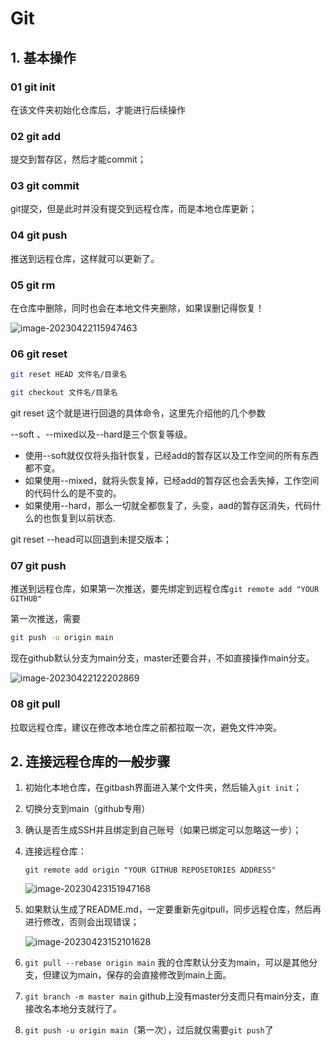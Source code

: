 # Git

## 1. 基本操作

### 01 git init

在该文件夹初始化仓库后，才能进行后续操作



### 02 git add

提交到暂存区，然后才能commit；



### 03 git commit

git提交，但是此时并没有提交到远程仓库，而是本地仓库更新；



### 04 git push

推送到远程仓库，这样就可以更新了。



### 05 git rm 

在仓库中删除，同时也会在本地文件夹删除，如果误删记得恢复！

![image-20230422115947463](C:\Users\OMEN\AppData\Roaming\Typora\typora-user-images\image-20230422115947463.png)



### 06 git reset

```bash
git reset HEAD 文件名/目录名

git checkout 文件名/目录名
```

git reset 这个就是进行回退的具体命令，这里先介绍他的几个参数

--soft 、--mixed以及--hard是三个恢复等级。

- 使用--soft就仅仅将头指针恢复，已经add的暂存区以及工作空间的所有东西都不变。
- 如果使用--mixed，就将头恢复掉，已经add的暂存区也会丢失掉，工作空间的代码什么的是不变的。
- 如果使用--hard，那么一切就全都恢复了，头变，aad的暂存区消失，代码什么的也恢复到以前状态.

git reset --head可以回退到未提交版本；



### 07 git push

推送到远程仓库，如果第一次推送，要先绑定到远程仓库`git remote add "YOUR GITHUB"`

第一次推送，需要

```bash
git push -u origin main
```

现在github默认分支为main分支，master还要合并，不如直接操作main分支。

![image-20230422122202869](C:\Users\OMEN\AppData\Roaming\Typora\typora-user-images\image-20230422122202869.png)



### 08 git pull

拉取远程仓库，建议在修改本地仓库之前都拉取一次，避免文件冲突。





## 2. 连接远程仓库的一般步骤





1. 初始化本地仓库，在gitbash界面进入某个文件夹，然后输入`git init`；

2. 切换分支到main（github专用）

3. 确认是否生成SSH并且绑定到自己账号（如果已绑定可以忽略这一步）；

4. 连接远程仓库：

   `git remote add origin "YOUR GITHUB REPOSETORIES ADDRESS"`

   ![image-20230423151947168](C:\Users\OMEN\AppData\Roaming\Typora\typora-user-images\image-20230423151947168.png)

5. 如果默认生成了README.md，一定要重新先gitpull，同步远程仓库，然后再进行修改，否则会出现错误；

   ![image-20230423152101628](C:\Users\OMEN\AppData\Roaming\Typora\typora-user-images\image-20230423152101628.png)

6. `git pull --rebase origin main` 我的仓库默认分支为main，可以是其他分支，但建议为main，保存的会直接修改到main上面。

7. `git branch -m master main` github上没有master分支而只有main分支，直接改名本地分支就行了。

8. `git push -u origin main`（第一次），过后就仅需要`git push`了


